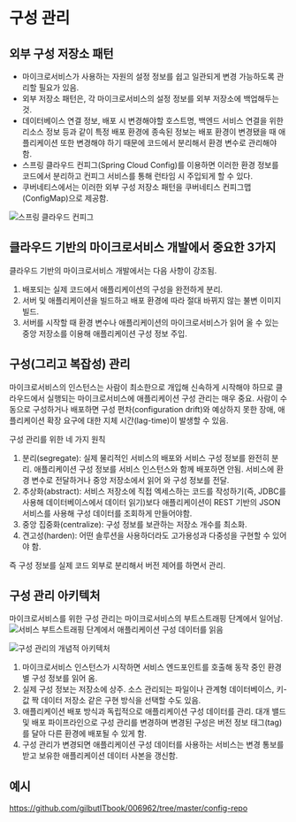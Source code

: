 # 구성 관리

## 외부 구성 저장소 패턴

- 마이크로서비스가 사용하는 자원의 설정 정보를 쉽고 일관되게 변경 가능하도록 관리할 필요가 있음.
- 외부 저장소 패턴은, 각 마이크로서비스의 설정 정보를 외부 저장소에 백업해두는 것.
- 데이터베이스 연결 정보, 배포 시 변경해야할 호스트명, 백엔드 서비스 연결을 위한 리소스 정보 등과 같이 특정 배포 환경에 종속된 정보는 배포 환경이 변경됐을 때 애플리케이션 또한 변경해야 하기 때문에 코드에서 분리해서 환경 변수로 관리해야 함.
- 스프링 클라우드 컨피그(Spring Cloud Config)를 이용하면 이러한 환경 정보를 코드에서 분리하고 컨피그 서비스를 통해 런타임 시 주입되게 할 수 있다.
- 쿠버네티스에서는 이러한 외부 구성 저장소 패턴을 쿠버네티스 컨피그맵(ConfigMap)으로 제공함.

![스프링 클라우드 컨피그](https://engineering-skcc.github.io/assets/images/MSA2.18.png)

## 클라우드 기반의 마이크로서비스 개발에서 중요한 3가지

클라우드 기반의 마이크로서비스 개발에서는 다음 사항이 강조됨.

1. 배포되는 실제 코드에서 애플리케이션의 구성을 완전하게 분리.
2. 서버 및 애플리케이션을 빌드하고 배포 환경에 따라 절대 바뀌지 않는 불변 이미지 빌드.
3. 서버를 시작할 때 환경 변수나 애플리케이션의 마이크로서비스가 읽어 올 수 있는 중앙 저장소를 이용해 애플리케이션 구성 정보 주입.

## 구성(그리고 복잡성) 관리

마이크로서비스의 인스턴스는 사람이 최소한으로 개입해 신속하게 시작해야 하므로 클라우드에서 실행되는 마이크로서비스에 애플리케이션 구성 관리는 매우 중요. 사람이 수동으로 구성하거나 배포하면 구성 편차(configuration drift)와 예상하지 못한 장애, 애플리케이션 확장 요구에 대한 지체 시간(lag-time)이 발생할 수 있음.

구성 관리를 위한 네 가지 원칙

1. 분리(segregate): 실제 물리적인 서비스의 배포와 서비스 구성 정보를 완전히 분리. 애플리케이션 구성 정보를 서비스 인스턴스와 함께 배포하면 안됨. 서비스에 환경 변수로 전달하거나 중앙 저장소에서 읽어 와 구성 정보를 전달.
2. 추상화(abstract): 서비스 저장소에 직접 엑세스하는 코드를 작성하기(즉, JDBC를 사용해 데이터베이스에서 데이터 읽기)보다 애플리케이션이 REST 기반의 JSON 서비스를 사용해 구성 데이터를 조회하게 만들어야함.
3. 중앙 집중화(centralize): 구성 정보를 보관하는 저장소 개수를 최소화.
4. 견고성(harden): 어떤 솔루션을 사용하더라도 고가용성과 다중성을 구현할 수 있어야 함.

즉 구성 정보를 실제 코드 외부로 분리해서 버전 제어를 하면서 관리.

## 구성 관리 아키텍처

마이크로서비스를 위한 구성 관리는 마이크로서비스의 부트스트래핑 단계에서 일어남.
![서비스 부트스트래핑 단계에서 애플리케이션 구성 데이터를 읽음](https://thebook.io/img/006962/100.jpg)

![구성 관리의 개념적 아키텍처](https://thebook.io/img/006962/101.jpg)

1. 마이크로서비스 인스턴스가 시작하면 서비스 엔드포인트를 호출해 동작 중인 환경별 구성 정보를 읽어 옴.
2. 실제 구성 정보는 저장소에 상주. 소스 관리되는 파일이나 관계형 데이터베이스, 키-값 짝 데이터 저장소 같은 구현 방식을 선택할 수도 있음.
3. 애플리케이션 배포 방식과 독립적으로 애플리케이션 구성 데이터를 관리. 대개 밸드 및 배포 파이프라인으로 구성 관리를 변경하며 변경된 구성은 버전 정보 태그(tag)를 달아 다른 환경에 배포될 수 있게 함.
4. 구성 관리가 변경되면 애플리케이션 구성 데이터를 사용하는 서비스는 변경 통보를 받고 보유한 애플리케이션 데이터 사본을 갱신함.

## 예시

https://github.com/gilbutITbook/006962/tree/master/config-repo

